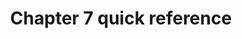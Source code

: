 ---
title: Chapter 7 quick reference
type: quick_ref
content:
    items:
        '@taxonomy.tag': ch7_article
    order:
        by: header.article.number
---